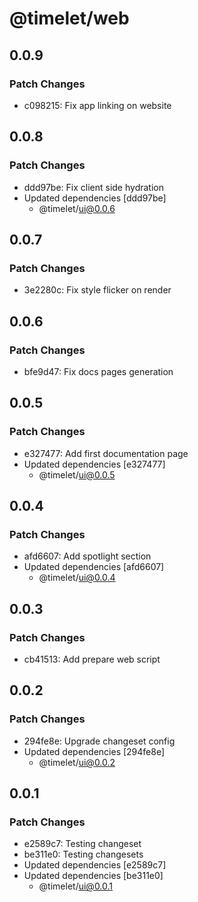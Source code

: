 # @timelet/web

## 0.0.9

### Patch Changes

- c098215: Fix app linking on website

## 0.0.8

### Patch Changes

- ddd97be: Fix client side hydration
- Updated dependencies [ddd97be]
  - @timelet/ui@0.0.6

## 0.0.7

### Patch Changes

- 3e2280c: Fix style flicker on render

## 0.0.6

### Patch Changes

- bfe9d47: Fix docs pages generation

## 0.0.5

### Patch Changes

- e327477: Add first documentation page
- Updated dependencies [e327477]
  - @timelet/ui@0.0.5

## 0.0.4

### Patch Changes

- afd6607: Add spotlight section
- Updated dependencies [afd6607]
  - @timelet/ui@0.0.4

## 0.0.3

### Patch Changes

- cb41513: Add prepare web script

## 0.0.2

### Patch Changes

- 294fe8e: Upgrade changeset config
- Updated dependencies [294fe8e]
  - @timelet/ui@0.0.2

## 0.0.1

### Patch Changes

- e2589c7: Testing changeset
- be311e0: Testing changesets
- Updated dependencies [e2589c7]
- Updated dependencies [be311e0]
  - @timelet/ui@0.0.1
